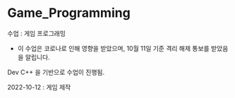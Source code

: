 # Game_Programming

수업 : 게임 프로그래밍

- 이 수업은 코로나로 인해 영향을 받았으며, 10월 11일 기준 격리 해제 통보를 받았음을 알립니다.

Dev C++ 을 기반으로 수업이 진행됨.

2022-10-12 : 게임 제작 
